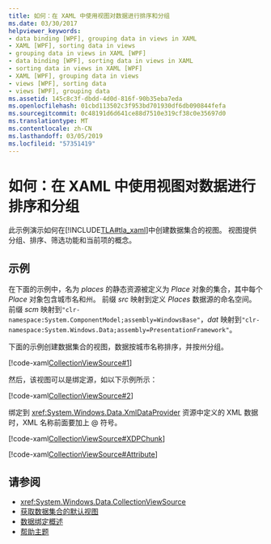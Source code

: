 ```yaml
---
title: 如何：在 XAML 中使用视图对数据进行排序和分组
ms.date: 03/30/2017
helpviewer_keywords:
- data binding [WPF], grouping data in views in XAML
- XAML [WPF], sorting data in views
- grouping data in views in XAML [WPF]
- data binding [WPF], sorting data in views in XAML
- sorting data in views in XAML [WPF]
- XAML [WPF], grouping data in views
- views [WPF], sorting data
- views [WPF], grouping data
ms.assetid: 145c8c3f-dbdd-4d0d-816f-90b35eba7eda
ms.openlocfilehash: 01cbd113502c3f953bd701930df6db090844fefa
ms.sourcegitcommit: 0c48191d6d641ce88d7510e319cf38c0e35697d0
ms.translationtype: MT
ms.contentlocale: zh-CN
ms.lasthandoff: 03/05/2019
ms.locfileid: "57351419"
---
```

# <a name="how-to-sort-and-group-data-using-a-view-in-xaml"></a>如何：在 XAML 中使用视图对数据进行排序和分组
此示例演示如何在[!INCLUDE[TLA#tla_xaml](../../../../includes/tlasharptla-xaml-md.md)]中创建数据集合的视图。 视图提供分组、排序、筛选功能和当前项的概念。  
  
## <a name="example"></a>示例  
 在下面的示例中，名为 *places* 的静态资源被定义为 *Place* 对象的集合，其中每个 *Place* 对象包含城市名和州。 前缀 *src* 映射到定义 *Places* 数据源的命名空间。 前缀 *scm* 映射到`"clr-namespace:System.ComponentModel;assembly=WindowsBase"`，*dat* 映射到`"clr-namespace:System.Windows.Data;assembly=PresentationFramework"`。  
  
 下面的示例创建数据集合的视图，数据按城市名称排序，并按州分组。  
  
 [!code-xaml[CollectionViewSource#1](~/samples/snippets/csharp/VS_Snippets_Wpf/CollectionViewSource/CS/window1.xaml#1)]  
  
 然后，该视图可以是绑定源，如以下示例所示：  
  
 [!code-xaml[CollectionViewSource#2](~/samples/snippets/csharp/VS_Snippets_Wpf/CollectionViewSource/CS/window1.xaml#2)]  
  
 绑定到 <xref:System.Windows.Data.XmlDataProvider> 资源中定义的 XML 数据时，XML 名称前面要加上 @ 符号。  
  
 [!code-xaml[CollectionViewSource#XDPChunk](~/samples/snippets/csharp/VS_Snippets_Wpf/CollectionViewSource/CS/window1.xaml#xdpchunk)]  
  
 [!code-xaml[CollectionViewSource#Attribute](~/samples/snippets/csharp/VS_Snippets_Wpf/CollectionViewSource/CS/window1.xaml#attribute)]  
  
## <a name="see-also"></a>请参阅
- <xref:System.Windows.Data.CollectionViewSource>
- [获取数据集合的默认视图](how-to-get-the-default-view-of-a-data-collection.md)
- [数据绑定概述](data-binding-overview.md)
- [帮助主题](data-binding-how-to-topics.md)
